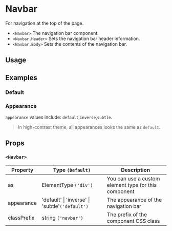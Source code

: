 # Navbar

For navigation at the top of the page.

- `<Navbar>` The navigation bar component.
- `<Navbar.Header>` Sets the navigation bar header information.
- `<Navbar.Body>` Sets the contents of the navigation bar.

## Usage

<!--{include:(components/navbar/fragments/import.md)}-->

## Examples

### Default

<!--{include:`basic.md`}-->

### Appearance

`appearance` values include: `default`,`inverse`,`subtle`.

> In high-contrast theme, all appearances looks the same as `default`.

<!--{include:`appearance.md`}-->

## Props

### `<Navbar>`

| Property    | Type `(Default)`                                        | Description                                          |
| ----------- | ------------------------------------------------------- | ---------------------------------------------------- |
| as          | ElementType `('div')`                                   | You can use a custom element type for this component |
| appearance  | 'default' &#124; 'inverse' &#124; 'subtle'`('default')` | The appearance of the navigation bar                 |
| classPrefix | string `('navbar')`                                     | The prefix of the component CSS class                |
